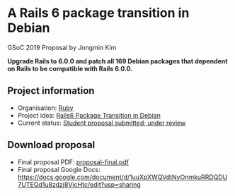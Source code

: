 # A Rails 6 package transition in Debian

GSoC 2019 Proposal by Jongmin Kim

**Upgrade Rails to 6.0.0 and patch all 169 Debian packages that dependent on Rails to be compatible with Rails 6.0.0.**

## Project information
- Organisation: [Ruby](https://github.com/rubygsoc/rubygsoc/wiki)
- Project idea: [Rails6 Package Transition in Debian](https://github.com/rubygsoc/rubygsoc/wiki/Rails6-Package-Transition-in-Debian)
- Current status: [Student proposal submitted; under review](https://developers.google.com/open-source/gsoc/timeline)

## Download proposal
- Final proposal PDF: [proposal-final.pdf](https://github.com/jmkim/gsoc2019-pkg-rails/blob/gsoc2019/proposal/proposal-final.pdf)
- Final proposal Google Docs: https://docs.google.com/document/d/1uuXpXWQVdtNyOnmkuRRDQDU7UTEQd1u8zdzj8VjcHtc/edit?usp=sharing
